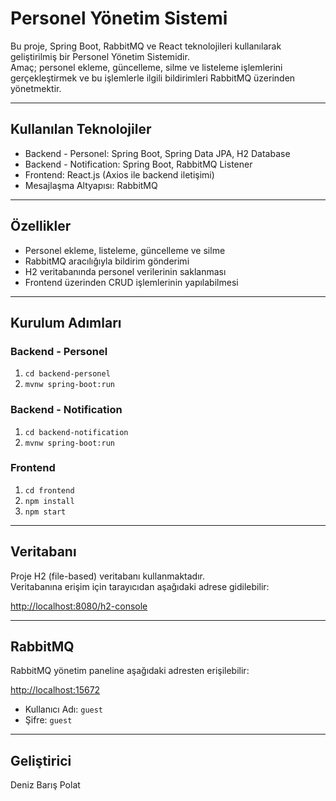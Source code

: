# Personel Yönetim Sistemi

Bu proje, Spring Boot, RabbitMQ ve React teknolojileri kullanılarak geliştirilmiş bir Personel Yönetim Sistemidir.  
Amaç; personel ekleme, güncelleme, silme ve listeleme işlemlerini gerçekleştirmek ve bu işlemlerle ilgili bildirimleri RabbitMQ üzerinden yönetmektir.

---

## Kullanılan Teknolojiler
- Backend - Personel: Spring Boot, Spring Data JPA, H2 Database  
- Backend - Notification: Spring Boot, RabbitMQ Listener  
- Frontend: React.js (Axios ile backend iletişimi)  
- Mesajlaşma Altyapısı: RabbitMQ  

---

## Özellikler
- Personel ekleme, listeleme, güncelleme ve silme  
- RabbitMQ aracılığıyla bildirim gönderimi  
- H2 veritabanında personel verilerinin saklanması  
- Frontend üzerinden CRUD işlemlerinin yapılabilmesi  

---

## Kurulum Adımları

### Backend - Personel
1. `cd backend-personel`  
2. `mvnw spring-boot:run`  

### Backend - Notification
1. `cd backend-notification`  
2. `mvnw spring-boot:run`  

### Frontend
1. `cd frontend`  
2. `npm install`  
3. `npm start`  

---

## Veritabanı
Proje H2 (file-based) veritabanı kullanmaktadır.  
Veritabanına erişim için tarayıcıdan aşağıdaki adrese gidilebilir:  

[http://localhost:8080/h2-console](http://localhost:8080/h2-console)

---

## RabbitMQ
RabbitMQ yönetim paneline aşağıdaki adresten erişilebilir:  

[http://localhost:15672](http://localhost:15672)

- Kullanıcı Adı: `guest`  
- Şifre: `guest`  

---

## Geliştirici
Deniz Barış Polat
